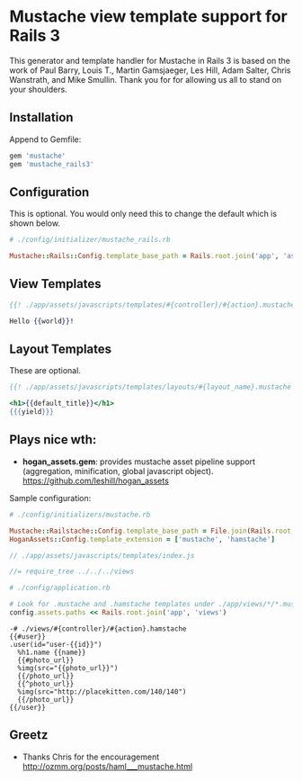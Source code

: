 # Mustache view template support for Rails 3

This generator and template handler for Mustache in Rails 3 is based on the
work of Paul Barry, Louis T., Martin Gamsjaeger, Les Hill, Adam Salter,
Chris Wanstrath, and Mike Smullin. Thank you for for allowing us all to
stand on your shoulders.


## Installation

Append to Gemfile:

```ruby
gem 'mustache'
gem 'mustache_rails3'
```


## Configuration

This is optional. You would only need this to change the default which is shown below.

```ruby
# ./config/initializer/mustache_rails.rb

Mustache::Rails::Config.template_base_path = Rails.root.join('app', 'assets', 'javascripts', 'templates')
```


## View Templates

```mustache
{{! ./app/assets/javascripts/templates/#{controller}/#{action}.mustache }}

Hello {{world}}!
```


## Layout Templates

These are optional.

```mustache
{{! ./app/assets/javascripts/templates/layouts/#{layout_name}.mustache }}

<h1>{{default_title}}</h1>
{{{yield}}}
```


## Plays nice wth:

* **hogan_assets.gem**: provides mustache asset pipeline support (aggregation, minification, global javascript object). https://github.com/leshill/hogan_assets

Sample configuration:

```ruby
# ./config/initializers/mustache.rb

Mustache::Railstache::Config.template_base_path = File.join(Rails.root, 'app', 'views')
HoganAssets::Config.template_extension = ['mustache', 'hamstache']
```

```javascript
// ./app/assets/javascripts/templates/index.js

//= require_tree ../../../views
```

```ruby
# ./config/application.rb

# Look for .mustache and .hamstache templates under ./app/views/*/*.mustache and ./app/views/*/*.hamstache
config.assets.paths << Rails.root.join('app', 'views')
```

```haml
-# ./views/#{controller}/#{action}.hamstache
{{#user}}
.user(id="user-{{id}}")
  %h1.name {{name}}
  {{#photo_url}}
  %img(src="{{photo_url}}")
  {{/photo_url}}
  {{^photo_url}}
  %img(src="http://placekitten.com/140/140")
  {{/photo_url}}
{{/user}}
```


## Greetz

* Thanks Chris for the encouragement http://ozmm.org/posts/haml___mustache.html

